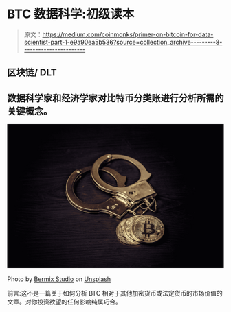 # BTC 数据科学:初级读本

> 原文：<https://medium.com/coinmonks/primer-on-bitcoin-for-data-scientist-part-1-e9a90ea5b536?source=collection_archive---------8----------------------->

## 区块链/ DLT

## 数据科学家和经济学家对比特币分类账进行分析所需的关键概念。

![](img/1c690e08e5e4266df05dcec2df2fd60c.png)

Photo by [Bermix Studio](https://unsplash.com/@bermixstudio?utm_source=medium&utm_medium=referral) on [Unsplash](https://unsplash.com?utm_source=medium&utm_medium=referral)

前言:这不是一篇关于如何分析 BTC 相对于其他加密货币或法定货币的市场价值的文章。对你投资欲望的任何影响纯属巧合。